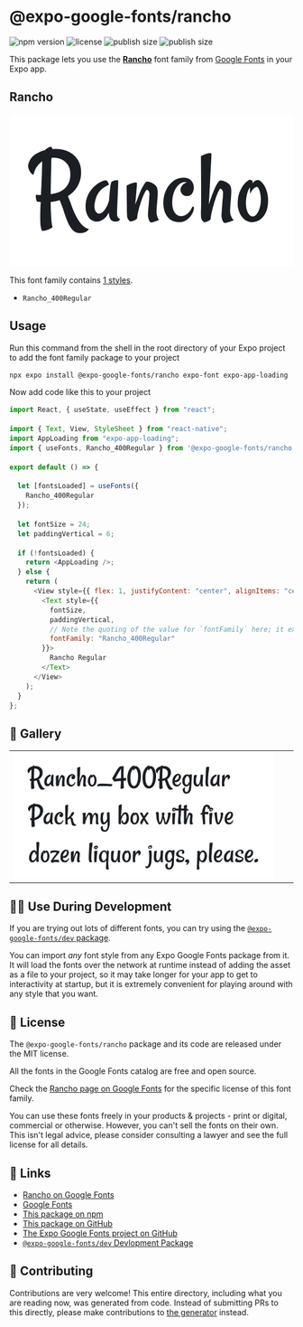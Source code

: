 # @expo-google-fonts/rancho

![npm version](https://flat.badgen.net/npm/v/@expo-google-fonts/rancho)
![license](https://flat.badgen.net/github/license/expo/google-fonts)
![publish size](https://flat.badgen.net/packagephobia/install/@expo-google-fonts/rancho)
![publish size](https://flat.badgen.net/packagephobia/publish/@expo-google-fonts/rancho)

This package lets you use the [**Rancho**](https://fonts.google.com/specimen/Rancho) font family from [Google Fonts](https://fonts.google.com/) in your Expo app.

## Rancho

![Rancho](./font-family.png)

This font family contains [1 styles](#-gallery).

- `Rancho_400Regular`

## Usage

Run this command from the shell in the root directory of your Expo project to add the font family package to your project

```sh
npx expo install @expo-google-fonts/rancho expo-font expo-app-loading
```

Now add code like this to your project

```js
import React, { useState, useEffect } from "react";

import { Text, View, StyleSheet } from "react-native";
import AppLoading from "expo-app-loading";
import { useFonts, Rancho_400Regular } from '@expo-google-fonts/rancho';

export default () => {

  let [fontsLoaded] = useFonts({
    Rancho_400Regular
  });

  let fontSize = 24;
  let paddingVertical = 6;

  if (!fontsLoaded) {
    return <AppLoading />;
  } else {
    return (
      <View style={{ flex: 1, justifyContent: "center", alignItems: "center" }}>
        <Text style={{
          fontSize,
          paddingVertical,
          // Note the quoting of the value for `fontFamily` here; it expects a string!
          fontFamily: "Rancho_400Regular"
        }}>
          Rancho Regular
        </Text>
      </View>
    );
  }
};
```

## 🔡 Gallery


||||
|-|-|-|
|![Rancho_400Regular](./Rancho_400Regular.ttf.png)||||


## 👩‍💻 Use During Development

If you are trying out lots of different fonts, you can try using the [`@expo-google-fonts/dev` package](https://github.com/expo/google-fonts/tree/master/font-packages/dev#readme).

You can import _any_ font style from any Expo Google Fonts package from it. It will load the fonts over the network at runtime instead of adding the asset as a file to your project, so it may take longer for your app to get to interactivity at startup, but it is extremely convenient for playing around with any style that you want.


## 📖 License

The `@expo-google-fonts/rancho` package and its code are released under the MIT license.

All the fonts in the Google Fonts catalog are free and open source.

Check the [Rancho page on Google Fonts](https://fonts.google.com/specimen/Rancho) for the specific license of this font family.

You can use these fonts freely in your products & projects - print or digital, commercial or otherwise. However, you can't sell the fonts on their own. This isn't legal advice, please consider consulting a lawyer and see the full license for all details.

## 🔗 Links

- [Rancho on Google Fonts](https://fonts.google.com/specimen/Rancho)
- [Google Fonts](https://fonts.google.com/)
- [This package on npm](https://www.npmjs.com/package/@expo-google-fonts/rancho)
- [This package on GitHub](https://github.com/expo/google-fonts/tree/master/font-packages/rancho)
- [The Expo Google Fonts project on GitHub](https://github.com/expo/google-fonts)
- [`@expo-google-fonts/dev` Devlopment Package](https://github.com/expo/google-fonts/tree/master/font-packages/dev)

## 🤝 Contributing

Contributions are very welcome! This entire directory, including what you are reading now, was generated from code. Instead of submitting PRs to this directly, please make contributions to [the generator](https://github.com/expo/google-fonts/tree/master/packages/generator) instead.
